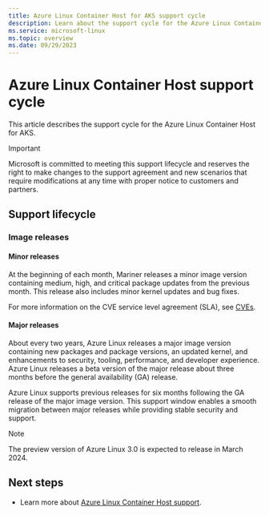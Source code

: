```yaml
---
title: Azure Linux Container Host for AKS support cycle
description: Learn about the support cycle for the Azure Linux Container Host for AKS.
ms.service: microsoft-linux
ms.topic: overview
ms.date: 09/29/2023
---
```


# Azure Linux Container Host support cycle

This article describes the support cycle for the Azure Linux Container Host for AKS.

> [!IMPORTANT]
> Microsoft is committed to meeting this support lifecycle and reserves the right to make changes to the support agreement and new scenarios that require modifications at any time with proper notice to customers and partners.

## Support lifecycle

### Image releases

#### Minor releases

At the beginning of each month, Mariner releases a minor image version containing medium, high, and critical package updates from the previous month. This release also includes minor kernel updates and bug fixes.

For more information on the CVE service level agreement (SLA), see [CVEs](./concepts-core.md#cves).

#### Major releases

About every two years, Azure Linux releases a major image version containing new packages and package versions, an updated kernel, and enhancements to security, tooling, performance, and developer experience. Azure Linux releases a beta version of the major release about three months before the general availability (GA) release.

Azure Linux supports previous releases for six months following the GA release of the major image version. This support window enables a smooth migration between major releases while providing stable security and support.

> [!NOTE]
> The preview version of Azure Linux 3.0 is expected to release in March 2024.

## Next steps

- Learn more about [Azure Linux Container Host support](./support-help.md).
